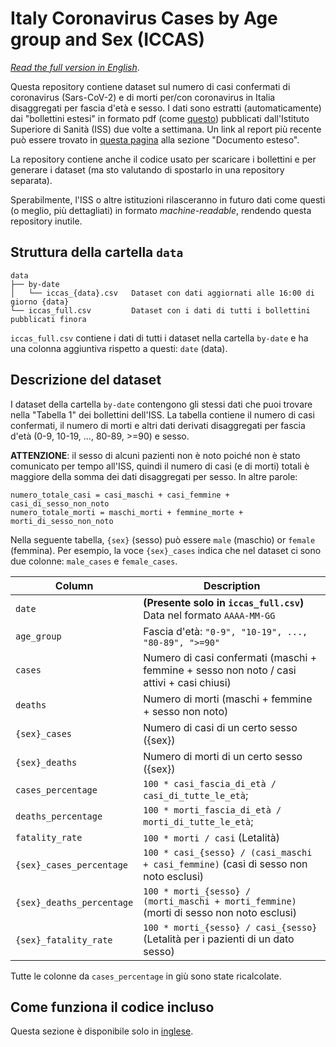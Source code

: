 # Italy Coronavirus Cases by Age group and Sex (ICCAS)

_[Read the full version in English](README.md)_.

Questa repository contiene dataset sul numero di casi confermati di coronavirus 
(Sars-CoV-2) e di morti per/con coronavirus in Italia disaggregati per fascia 
d'età e sesso. I dati sono estratti (automaticamente) dai "bollettini estesi" 
in formato pdf (come [questo](https://www.epicentro.iss.it/coronavirus/bollettino/Bollettino-sorveglianza-integrata-COVID-19_30-marzo-2020.pdf)) 
pubblicati dall'Istituto Superiore di Sanità (ISS) due volte a settimana.
Un link al report più recente può essere trovato in [questa pagina](https://www.epicentro.iss.it/coronavirus/sars-cov-2-sorveglianza-dati)
alla sezione "Documento esteso".
 
La repository contiene anche il codice usato per scaricare i bollettini e per 
generare i dataset (ma sto valutando di spostarlo in una repository separata). 

Sperabilmente, l'ISS o altre istituzioni rilasceranno in futuro dati come questi
(o meglio, più dettagliati) in formato _machine-readable_, rendendo questa 
repository inutile.

## Struttura della cartella `data`
```
data
├── by-date                     
│   └── iccas_{data}.csv   Dataset con dati aggiornati alle 16:00 di giorno {data}
└── iccas_full.csv         Dataset con i dati di tutti i bollettini pubblicati finora
```
`iccas_full.csv` contiene i dati di tutti i dataset nella cartella `by-date` e
ha una colonna aggiuntiva rispetto a questi: `date` (data). 

## Descrizione del dataset
I dataset della cartella `by-date` contengono gli stessi dati che puoi trovare
nella "Tabella 1" dei bollettini dell'ISS. La tabella contiene il numero di casi 
confermati, il numero di morti e altri dati derivati disaggregati per fascia d'età 
(0-9, 10-19, ..., 80-89, >=90) e sesso.

**ATTENZIONE**: il sesso di alcuni pazienti non è noto poiché non è stato 
comunicato per tempo all'ISS, quindi il numero di casi (e di morti) totali è 
maggiore della somma dei dati disaggregati per sesso. In altre parole:
``` 
numero_totale_casi = casi_maschi + casi_femmine + casi_di_sesso_non_noto
numero_totale_morti = maschi_morti + femmine_morte + morti_di_sesso_non_noto
```

Nella seguente tabella, `{sex}` (sesso) può essere `male` (maschio) or `female` 
(femmina). Per esempio, la voce `{sex}_cases` indica che nel dataset ci sono due
colonne: `male_cases` e `female_cases`.

| Column                    | Description                                                                                  |
|---------------------------|----------------------------------------------------------------------------------------------|
| `date`                    | **(Presente solo in `iccas_full.csv`)** Data nel formato `AAAA-MM-GG`                        |
| `age_group`               | Fascia d'età: `"0-9", "10-19", ..., "80-89", ">=90"`                                         |
| `cases`                   | Numero di casi confermati (maschi + femmine + sesso non noto / casi attivi + casi chiusi) |
| `deaths`                  | Numero di morti (maschi + femmine + sesso non noto)                                       |
| `{sex}_cases`             | Numero di casi di un certo sesso ({sex})                                                     |
| `{sex}_deaths`            | Numero di morti di un certo sesso ({sex})                                                    |
| `cases_percentage`        | `100 * casi_fascia_di_età / casi_di_tutte_le_età`;                                           |
| `deaths_percentage`       | `100 * morti_fascia_di_età / morti_di_tutte_le_età`;                                         |
| `fatality_rate`           | `100 * morti / casi` (Letalità)                                                              |
| `{sex}_cases_percentage`  | `100 * casi_{sesso} / (casi_maschi + casi_femmine)` (casi di sesso non noto esclusi)      |
| `{sex}_deaths_percentage` | `100 * morti_{sesso} / (morti_maschi + morti_femmine)` (morti di sesso non noto esclusi)  | 
| `{sex}_fatality_rate`     | `100 * morti_{sesso} / casi_{sesso}` (Letalità per i pazienti di un dato sesso)              |

Tutte le colonne da `cases_percentage` in giù sono state ricalcolate.

## Come funziona il codice incluso

Questa sezione è disponibile solo in [inglese](README.md#how-the-code-works).

